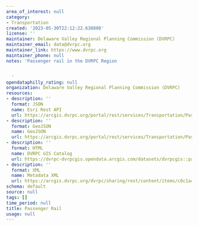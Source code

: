 ```yaml
---
area_of_interest: null
category:
- Transportation
created: '2023-05-30T22:12:22.638808'
license: ''
maintainer: Delaware Valley Regional Planning Commission (DVRPC)
maintainer_email: data@dvrpc.org
maintainer_link: https://www.dvrpc.org
maintainer_phone: null
notes: 'Passenger rail in the DVRPC Region


  '
opendataphilly_rating: null
organization: Delaware Valley Regional Planning Commission (DVRPC)
resources:
- description: ''
  format: JSON
  name: Esri Rest API
  url: https://arcgis.dvrpc.org/portal/rest/services/Transportation/PassengerRail/FeatureServer/0
- description: ''
  format: GeoJSON
  name: GeoJSON
  url: https://arcgis.dvrpc.org/portal/rest/services/Transportation/PassengerRail/FeatureServer/0/query?where=1=1&outsr=4326&outfields=*&f=geojson
- description: ''
  format: HTML
  name: DVRPC GIS Catalog
  url: https://dvrpc-dvrpcgis.opendata.arcgis.com/datasets/dvrpcgis::passenger-rail
- description: ''
  format: XML
  name: Metadata XML
  url: https://arcgis.dvrpc.org/dvrpc/sharing/rest/content/items/c0c1a4eaf9d348258c737407b69cdd1e/info/metadata/metadata.xml?format=default
schema: default
source: null
tags: []
time_period: null
title: Passenger Rail
usage: null
---
```

